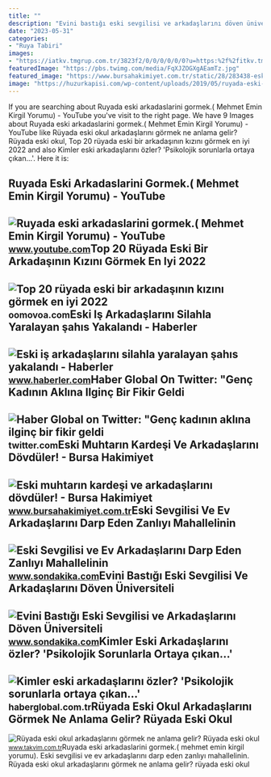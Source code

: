 ```yaml
---
title: ""
description: "Evini bastığı eski sevgilisi ve arkadaşlarını döven üniversiteli"
date: "2023-05-31"
categories:
- "Ruya Tabiri"
images:
- "https://iatkv.tmgrup.com.tr/3823f2/0/0/0/0/0/0?u=https:%2f%2fitkv.tmgrup.com.tr%2falbum%2f2022%2f02%2f23%2fruyada-eski-okul-arkadaslarini-gormek-ne-anlama-gelir-ruyada-eski-okul-arkadaslarini-gormek-neye-isarettir-anl-1645617784983.jpg&amp;mw=1100&amp;l=1"
featuredImage: "https://pbs.twimg.com/media/FqXJZOGXgAEamTz.jpg"
featured_image: "https://www.bursahakimiyet.com.tr/static/28/283438-eski-muhtarin-kardesi-ve-arkadaslarini-dovduler-5cb2ee477a688-x750.jpg"
image: "https://huzurkapisi.com/wp-content/uploads/2019/05/ruyada-eski-arkadaslarini-gormek.jpg"
---
```


If you are searching about Ruyada eski arkadaslarini gormek.( Mehmet Emin Kirgil Yorumu) - YouTube you've visit to the right page. We have 9 Images about Ruyada eski arkadaslarini gormek.( Mehmet Emin Kirgil Yorumu) - YouTube like Rüyada eski okul arkadaşlarını görmek ne anlama gelir? Rüyada eski okul, Top 20 rüyada eski bir arkadaşının kızını görmek en iyi 2022 and also Kimler eski arkadaşlarını özler? 'Psikolojik sorunlarla ortaya çıkan...'. Here it is:

Ruyada Eski Arkadaslarini Gormek.( Mehmet Emin Kirgil Yorumu) - YouTube
-----------------------------------------------------------------------

 ![Ruyada eski arkadaslarini gormek.( Mehmet Emin Kirgil Yorumu) - YouTube](https://i.ytimg.com/vi/a87d2BrECsY/maxresdefault.jpg?sqp=-oaymwEmCIAKENAF8quKqQMa8AEB-AHUBoAC4AOKAgwIABABGBMgTyh_MA8=&rs=AOn4CLDf21VBWahQHqW686EM3GEmffP8zg) <small>www.youtube.com</small>Top 20 Rüyada Eski Bir Arkadaşının Kızını Görmek En Iyi 2022
------------------------------------------------------------

 ![Top 20 rüyada eski bir arkadaşının kızını görmek en iyi 2022](https://huzurkapisi.com/wp-content/uploads/2019/05/ruyada-eski-arkadaslarini-gormek.jpg) <small>oomovoa.com</small>Eski Iş Arkadaşlarını Silahla Yaralayan şahıs Yakalandı - Haberler
------------------------------------------------------------------

 ![Eski iş arkadaşlarını silahla yaralayan şahıs yakalandı - Haberler](https://i.hbrcdn.com/haber/2019/06/22/eski-is-arkadaslarini-silahla-yaralayan-sahis-12170559_amp.jpg) <small>www.haberler.com</small>Haber Global On Twitter: "Genç Kadının Aklına Ilginç Bir Fikir Geldi
--------------------------------------------------------------------

 ![Haber Global on Twitter: "Genç kadının aklına ilginç bir fikir geldi](https://pbs.twimg.com/media/FqXJZOGXgAEamTz.jpg) <small>twitter.com</small>Eski Muhtarın Kardeşi Ve Arkadaşlarını Dövdüler! - Bursa Hakimiyet
------------------------------------------------------------------

 ![Eski muhtarın kardeşi ve arkadaşlarını dövdüler! - Bursa Hakimiyet](https://www.bursahakimiyet.com.tr/static/28/283438-eski-muhtarin-kardesi-ve-arkadaslarini-dovduler-5cb2ee477a688-x750.jpg) <small>www.bursahakimiyet.com.tr</small>Eski Sevgilisi Ve Ev Arkadaşlarını Darp Eden Zanlıyı Mahallelinin
-----------------------------------------------------------------

 ![Eski Sevgilisi ve Ev Arkadaşlarını Darp Eden Zanlıyı Mahallelinin](https://i2.sdacdn.com/haber/2019/05/10/eski-sevgilisi-ve-ev-arkadaslarini-darp-eden-12036100_764_amp.jpg) <small>www.sondakika.com</small>Evini Bastığı Eski Sevgilisi Ve Arkadaşlarını Döven Üniversiteli
----------------------------------------------------------------

 ![Evini Bastığı Eski Sevgilisi ve Arkadaşlarını Döven Üniversiteli](https://i2.sdacdn.com/haber/2019/05/11/evini-bastigi-eski-sevgilisi-ve-arkadaslarini-12038158_amp.jpg) <small>www.sondakika.com</small>Kimler Eski Arkadaşlarını özler? 'Psikolojik Sorunlarla Ortaya çıkan...'
------------------------------------------------------------------------

 ![Kimler eski arkadaşlarını özler? 'Psikolojik sorunlarla ortaya çıkan...'](https://i.haberglobal.com.tr/storage/files/images/2021/11/17/kimler-eski-arkadaslarini-ozler-psikolojik-sorunlarla-ortaya-cikan-2iZ6.jpg) <small>haberglobal.com.tr</small>Rüyada Eski Okul Arkadaşlarını Görmek Ne Anlama Gelir? Rüyada Eski Okul
-----------------------------------------------------------------------

 ![Rüyada eski okul arkadaşlarını görmek ne anlama gelir? Rüyada eski okul](https://iatkv.tmgrup.com.tr/3823f2/0/0/0/0/0/0?u=https:%2f%2fitkv.tmgrup.com.tr%2falbum%2f2022%2f02%2f23%2fruyada-eski-okul-arkadaslarini-gormek-ne-anlama-gelir-ruyada-eski-okul-arkadaslarini-gormek-neye-isarettir-anl-1645617784983.jpg&mw=1100&l=1) <small>www.takvim.com.tr</small>Ruyada eski arkadaslarini gormek.( mehmet emin kirgil yorumu). Eski sevgilisi ve ev arkadaşlarını darp eden zanlıyı mahallelinin. Rüyada eski okul arkadaşlarını görmek ne anlama gelir? rüyada eski okul
